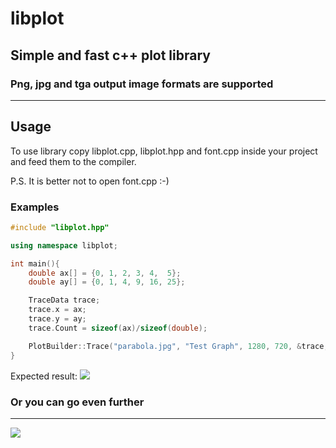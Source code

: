 # libplot
## Simple and fast c++ plot library
### Png, jpg and tga output image formats are supported
***
## Usage

To use library copy libplot.cpp, libplot.hpp and font.cpp inside your project and feed them to the compiler. 

P.S. It is better not to open font.cpp :-)

### Examples
```c++
#include "libplot.hpp"

using namespace libplot;

int main(){
    double ax[] = {0, 1, 2, 3, 4,  5};
    double ay[] = {0, 1, 4, 9, 16, 25};

    TraceData trace;
    trace.x = ax;
    trace.y = ay;
    trace.Count = sizeof(ax)/sizeof(double);

    PlotBuilder::Trace("parabola.jpg", "Test Graph", 1280, 720, &trace, 1);
}

```
Expected result:
![](https://github.com/E1Hephaestus/libplot/blob/master/examples/parabola.jpg?raw=true)

### Or you can go even further
***

![](https://github.com/E1Hephaestus/libplot/blob/master/examples/example.png?raw=true)
